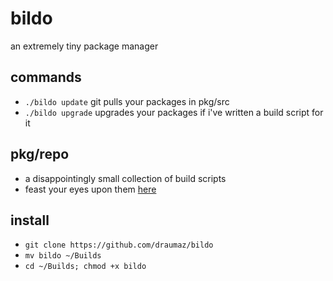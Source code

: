 # bildo
an extremely tiny package manager

## commands
- ```./bildo update``` git pulls your packages in pkg/src
- ```./bildo upgrade``` upgrades your packages if i've written a build script for it

## pkg/repo
- a disappointingly small collection of build scripts
- feast your eyes upon them <a href="https://github.com/draumaz/bildo/tree/main/pkg/repo">here</a>

## install
- ```git clone https://github.com/draumaz/bildo```
- ```mv bildo ~/Builds```
- ```cd ~/Builds; chmod +x bildo```
